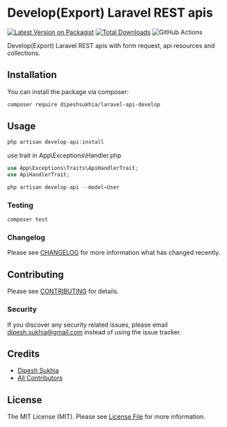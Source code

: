 # Develop(Export) Laravel REST apis

[![Latest Version on Packagist](https://img.shields.io/packagist/v/dipeshsukhia/laravel-api-develop.svg?style=flat-square)](https://packagist.org/packages/dipeshsukhia/laravel-api-develop)
[![Total Downloads](https://img.shields.io/packagist/dt/dipeshsukhia/laravel-api-develop.svg?style=flat-square)](https://packagist.org/packages/dipeshsukhia/laravel-api-develop)
![GitHub Actions](https://github.com/dipeshsukhia/laravel-api-develop/actions/workflows/main.yml/badge.svg)

Develop(Export) Laravel REST apis with form request, api resources  and collections.

## Installation

You can install the package via composer:

```bash
composer require dipeshsukhia/laravel-api-develop
```

## Usage

```php
php artisan develop-api:install
```
use trait in App\Exceptions\Handler.php

```php
use App\Exceptions\Traits\ApiHandlerTrait;
use ApiHandlerTrait;
```

```php
php artisan develop-api --model=User
```

### Testing

```bash
composer test
```

### Changelog

Please see [CHANGELOG](CHANGELOG.md) for more information what has changed recently.

## Contributing

Please see [CONTRIBUTING](CONTRIBUTING.md) for details.

### Security

If you discover any security related issues, please email dipesh.sukhia@gmail.com instead of using the issue tracker.

## Credits

-   [Dipesh Sukhia](https://github.com/dipeshsukhia)
-   [All Contributors](../../contributors)

## License

The MIT License (MIT). Please see [License File](LICENSE.md) for more information.
